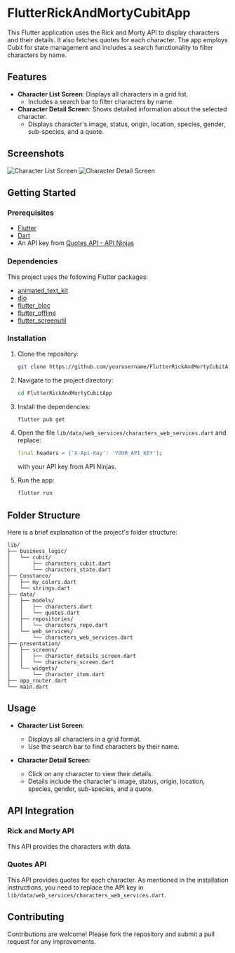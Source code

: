# FlutterRickAndMortyCubitApp

This Flutter application uses the Rick and Morty API to display characters and their details. It also fetches quotes for each character. The app employs Cubit for state management and includes a search functionality to filter characters by name.

## Features

- **Character List Screen**: Displays all characters in a grid list.
  - Includes a search bar to filter characters by name.
- **Character Detail Screen**: Shows detailed information about the selected character.
  - Displays character's image, status, origin, location, species, gender, sub-species, and a quote.

## Screenshots

![Character List Screen](screenshots/character_list.png)
![Character Detail Screen](screenshots/character_detail.png)

## Getting Started

### Prerequisites

- [Flutter](https://flutter.dev/docs/get-started/install)
- [Dart](https://dart.dev/get-dart)
- An API key from [Quotes API - API Ninjas](https://api-ninjas.com/api/quotes)

### Dependencies

This project uses the following Flutter packages:

- [animated_text_kit](https://pub.dev/packages/animated_text_kit)
- [dio](https://pub.dev/packages/dio)
- [flutter_bloc](https://pub.dev/packages/flutter_bloc)
- [flutter_offline](https://pub.dev/packages/flutter_offline)
- [flutter_screenutil](https://pub.dev/packages/flutter_screenutil)

### Installation

1. Clone the repository:
    ```sh
    git clone https://github.com/yourusername/FlutterRickAndMortyCubitApp.git
    ```

2. Navigate to the project directory:
    ```sh
    cd FlutterRickAndMortyCubitApp
    ```

3. Install the dependencies:
    ```sh
    flutter pub get
    ```

4. Open the file `lib/data/web_services/characters_web_services.dart` and replace:
    ```dart
    final headers = {'X-Api-Key': 'YOUR_API_KEY'};
    ```
    with your API key from API Ninjas.

5. Run the app:
    ```sh
    flutter run
    ```

## Folder Structure

Here is a brief explanation of the project's folder structure:

```
lib/
├── business_logic/
│   └── cubit/
│       ├── characters_cubit.dart
│       └── characters_state.dart
├── Constance/
│   ├── my_colors.dart
│   └── strings.dart
├── data/
│   ├── models/
│   │   ├── characters.dart
│   │   └── quotes.dart
│   ├── repositories/
│   │   └── characters_repo.dart
│   └── web_services/
│       └── characters_web_services.dart
├── presentation/
│   ├── screens/
│   │   ├── character_details_screen.dart
│   │   └── characters_screen.dart
│   └── widgets/
│       └── character_item.dart
├── app_router.dart
└── main.dart
```

## Usage

- **Character List Screen**: 
  - Displays all characters in a grid format.
  - Use the search bar to find characters by their name.

- **Character Detail Screen**:
  - Click on any character to view their details.
  - Details include the character's image, status, origin, location, species, gender, sub-species, and a quote.

## API Integration

### Rick and Morty API

This API provides the characters with data.

### Quotes API

This API provides quotes for each character. As mentioned in the installation instructions, you need to replace the API key in `lib/data/web_services/characters_web_services.dart`.

## Contributing

Contributions are welcome! Please fork the repository and submit a pull request for any improvements.
